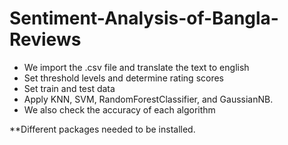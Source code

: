 # Sentiment-Analysis-of-Bangla-Reviews

- We import the .csv file and translate the text to english
- Set threshold levels and determine rating scores
- Set train and test data
- Apply KNN, SVM, RandomForestClassifier, and GaussianNB.
- We also check the accuracy of each algorithm

**Different packages needed to be installed.
